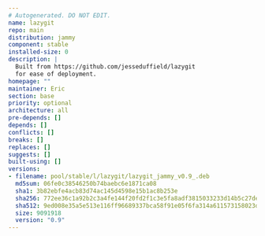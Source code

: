 ```yaml
---
# Autogenerated. DO NOT EDIT.
name: lazygit
repo: main
distribution: jammy
component: stable
installed-size: 0
description: |
  Built from https://github.com/jesseduffield/lazygit
  for ease of deployment.
homepage: ""
maintainer: Eric
section: base
priority: optional
architecture: all
pre-depends: []
depends: []
conflicts: []
breaks: []
replaces: []
suggests: []
built-using: []
versions:
- filename: pool/stable/l/lazygit/lazygit_jammy_v0.9_.deb
  md5sum: 06fe0c38546250b74baebc6e1871ca08
  sha1: 3b82ebfe4acb83d74ac145d4598e15b1ac8b253e
  sha256: 772ee36c1a92b2c3a4fe144f20fd2f1c3e5fa8adf3815033233d14b5c27de02c
  sha512: 9ed008e35a5e513e116ff96689337bca58f91e05f6fa314a611573158023d760b82f1416202b464366538d9527b880efd039b8f80a2084be6aad959a4a41ab7c
  size: 9091918
  version: "0.9"
---
```

